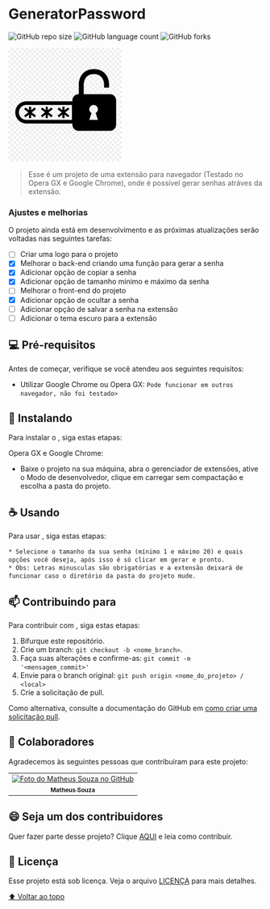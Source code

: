 # GeneratorPassword

<!---Esses são exemplos. Veja https://shields.io para outras pessoas ou para personalizar este conjunto de escudos. Você pode querer incluir dependências, status do projeto e informações de licença aqui--->

![GitHub repo size](https://img.shields.io/github/repo-size/Matheuscs787/GeneratorPassword?style=for-the-badge)
![GitHub language count](https://img.shields.io/github/languages/count/Matheuscs787/GeneratorPassword?style=for-the-badge)
![GitHub forks](https://img.shields.io/github/forks/Matheuscs787/GeneratorPassword?style=for-the-badge)

<img src="128.png" alt="Ícone provisório">

> Esse é um projeto de uma extensão para navegador (Testado no Opera GX e Google Chrome), onde é possível gerar senhas atráves da extensão.

### Ajustes e melhorias

O projeto ainda está em desenvolvimento e as próximas atualizações serão voltadas nas seguintes tarefas:

- [ ] Criar uma logo para o projeto
- [X] Melhorar o back-end criando uma função para gerar a senha
- [X] Adicionar opção de copiar a senha
- [X] Adicionar opção de tamanho minimo e máximo da senha
- [ ] Melhorar o front-end do projeto
- [X] Adicionar opção de ocultar a senha 
- [ ] Adicionar opção de salvar a senha na extensão
- [ ] Adicionar o tema escuro para a extensão

## 💻 Pré-requisitos

Antes de começar, verifique se você atendeu aos seguintes requisitos:

* Utilizar Google Chrome ou Opera GX: `Pode funcionar em outros navegador, não foi testado>`

## 🚀 Instalando <GeneratorPassword>

Para instalar o <GeneratorPassword>, siga estas etapas:

Opera GX e Google Chrome:

* Baixe o projeto na sua máquina, abra o gerenciador de extensões, ative o Modo de desenvolvedor, clique em carregar sem compactação e escolha a pasta do projeto.

## ☕ Usando <GeneratorPassword>

Para usar <GeneratorPassword>, siga estas etapas:

    * Selecione o tamanho da sua senha (mínimo 1 e máximo 20) e quais opções você deseja, após isso é só clicar em gerar e pronto. 
    * Obs: Letras minusculas são obrigatórias e a extensão deixará de funcionar caso o diretório da pasta do projeto mude.

## 📫 Contribuindo para <GeneratorPassword>
<!---Se o seu README for longo ou se você tiver algum processo ou etapas específicas que deseja que os contribuidores sigam, considere a criação de um arquivo CONTRIBUTING.md separado--->
Para contribuir com <AgenGeneratorPassworddex>, siga estas etapas:

1. Bifurque este repositório.
2. Crie um branch: `git checkout -b <nome_branch>`.
3. Faça suas alterações e confirme-as: `git commit -m '<mensagem_commit>'`
4. Envie para o branch original: `git push origin <nome_do_projeto> / <local>`
5. Crie a solicitação de pull.

Como alternativa, consulte a documentação do GitHub em [como criar uma solicitação pull](https://help.github.com/en/github/collaborating-with-issues-and-pull-requests/creating-a-pull-request).

## 🤝 Colaboradores

Agradecemos às seguintes pessoas que contribuíram para este projeto:

<table>
  <tr>
    <td align="center">
      <a href="#">
        <img src="https://avatars2.githubusercontent.com/u/43830739?v=4" width="100px;" alt="Foto do Matheus Souza no GitHub"/><br>
        <sub>
          <b>Matheus Souza</b>
        </sub>
      </a>
    </td>
  </tr>
</table>


## 😄 Seja um dos contribuidores<br>

Quer fazer parte desse projeto? Clique [AQUI](CONTRIBUTING.md) e leia como contribuir.

## 📝 Licença

Esse projeto está sob licença. Veja o arquivo [LICENÇA](LICENSE.md) para mais detalhes.

[⬆ Voltar ao topo](#GeneratorPassword)<br>
